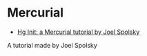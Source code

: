 # Mercurial

* [Hg Init: a Mercurial tutorial by Joel Spolsky](http://hginit.com/index.html)

A tutorial made by Joel Spolsky

